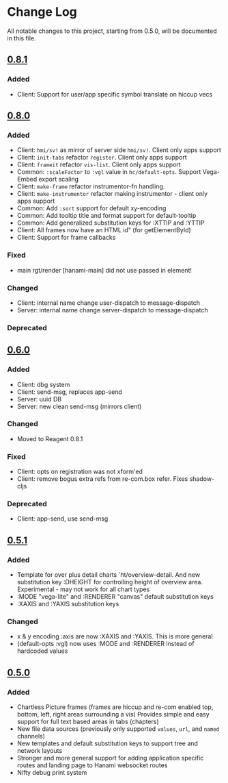 # Change Log
All notable changes to this project, starting from 0.5.0, will be documented in this file.

## [0.8.1]
### Added
- Client: Support for user/app specific symbol translate on hiccup vecs


## [0.8.0]
### Added
- Client: `hmi/sv!` as mirror of server side `hmi/sv!`. Client only apps support
- Client: `init-tabs` refactor `register`. Client only apps support
- Client: `frameit` refactor `vis-list`. Client only apps support
- Common: `:scaleFactor` to `:vgl` value in `hc/default-opts`. Support Vega-Embed export scaling
- Client: `make-frame` refactor instrumentor-fn handling.
- Client: `make-instrumentor` refactor making instrumentor - client only apps support
- Common: Add `:sort` support for default xy-encoding
- Common: Add tooltip title and format support for default-tooltip
- Common: Add generalized substitution keys for :XTTIP and :YTTIP
- Client: All frames now have an HTML id" (for getElementById)
- Client: Support for frame callbacks

### Fixed
- main rgt/render [hanami-main] did not use passed in element!

### Changed
- Client: internal name change user-dispatch to message-dispatch
- Server: internal name change server-dispatch to message-dispatch

### Deprecated


## [0.6.0]
### Added
- Client: dbg system
- Client: send-msg, replaces app-send
- Server: uuid DB
- Server: new clean send-msg (mirrors client)

### Changed
- Moved to Reagent 0.8.1

### Fixed
- Client: opts on registration was not xform'ed
- Client: remove bogus extra refs from re-com.box refer. Fixes shadow-cljs

### Deprecated
- Client: app-send, use send-msg


## [0.5.1]
### Added
- Template for over plus detail charts `ht/overview-detail. And new substitution key :DHEIGHT for controlling height of overview area. Experimental - may not work for all chart types
- :MODE "vega-lite" and :RENDERER "canvas" default substitution keys
- :XAXIS and :YAXIS substitution keys

### Changed
- x & y encoding :axis are now :XAXIS and :YAXIS. This is more general
- (default-opts :vgl) now uses :MODE and :RENDERER instead of hardcoded values

## [0.5.0]
### Added
- Chartless Picture frames (frames are hiccup and re-com enabled top, bottom, left, right areas surrounding a vis) Provides simple and easy support for full text based areas in tabs (chapters)
- New file data sources (previously only supported `values`, `url`, and `named` channels)
- New templates and default substitution keys to support tree and network layouts
- Stronger and more general support for adding application specific routes and landing page to Hanami websocket routes
- Nifty debug print system


[0.8.1]: https://github.com/your-name/hanami/compare/0.8.0...0.8.1
[0.8.0]: https://github.com/your-name/hanami/compare/0.6.0...0.8.0
[0.6.0]: https://github.com/your-name/hanami/compare/0.5.1...0.6.0
[0.5.1]: https://github.com/your-name/hanami/compare/0.5.0...0.5.1
[0.5.0]: https://github.com/your-name/hanami/compare/0.4.0...0.5.0

